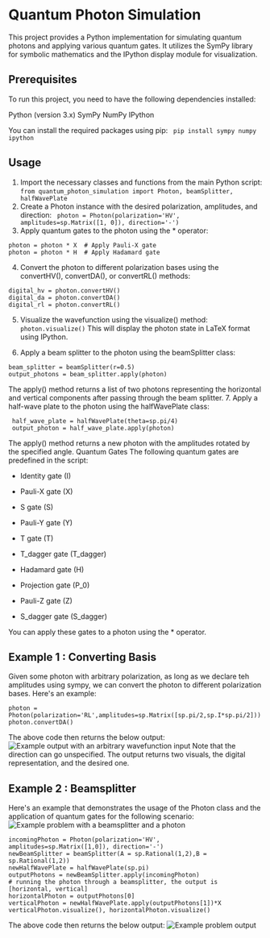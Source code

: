 # Quantum Photon Simulation
This project provides a Python implementation for simulating quantum photons and applying various quantum gates. It utilizes the SymPy library for symbolic mathematics and the IPython display module for visualization.
## Prerequisites
To run this project, you need to have the following dependencies installed:

Python (version 3.x)
SymPy
NumPy
IPython

You can install the required packages using pip:
``` pip install sympy numpy ipython```
## Usage

1. Import the necessary classes and functions from the main Python script:
```from quantum_photon_simulation import Photon, beamSplitter, halfWavePlate```
2. Create a Photon instance with the desired polarization, amplitudes, and direction:
``` photon = Photon(polarization='HV', amplitudes=sp.Matrix([1, 0]), direction='-')```
3. Apply quantum gates to the photon using the * operator:
```
photon = photon * X  # Apply Pauli-X gate
photon = photon * H  # Apply Hadamard gate
```
4. Convert the photon to different polarization bases using the convertHV(), convertDA(), or convertRL() methods:
```
digital_hv = photon.convertHV()
digital_da = photon.convertDA()
digital_rl = photon.convertRL()
```
5. Visualize the wavefunction  using the visualize() method:
```photon.visualize()```
This will display the photon state in LaTeX format using IPython.

6. Apply a beam splitter to the photon using the beamSplitter class:
```
beam_splitter = beamSplitter(r=0.5)
output_photons = beam_splitter.apply(photon)
```
The apply() method returns a list of two photons representing the horizontal and vertical components after passing through the beam splitter.
7. Apply a half-wave plate to the photon using the halfWavePlate class:
```
 half_wave_plate = halfWavePlate(theta=sp.pi/4)
 output_photon = half_wave_plate.apply(photon)
 ```
The apply() method returns a new photon with the amplitudes rotated by the specified angle.
Quantum Gates
The following quantum gates are predefined in the script:

- Identity gate (I)
- Pauli-X gate (X)
- S gate (S)
- Pauli-Y gate (Y)
- T gate (T)
- T_dagger gate (T_dagger)

- Hadamard gate (H)
- Projection gate (P_0)
- Pauli-Z gate (Z)
- S_dagger gate (S_dagger)

You can apply these gates to a photon using the * operator.
## Example 1 : Converting Basis
Given some photon with arbitrary polarization, as long as we declare teh amplitudes using sympy, we can convert the photon to different polarization bases. Here's an example:
```
photon = Photon(polarization='RL',amplitudes=sp.Matrix([sp.pi/2,sp.I*sp.pi/2]))
photon.convertDA()
```
The above code then returns the below output:
![Example output with an arbitrary wavefunction input](example1.png)
Note that the direction can go unspecified. The output returns two visuals, the digital representation, and the desired one.

## Example 2 : Beamsplitter
Here's an example that demonstrates the usage of the Photon class and the application of quantum gates for the following scenario:
![Example problem with a beamsplitter and a photon](example.png)

```
incomingPhoton = Photon(polarization='HV', amplitudes=sp.Matrix([1,0]), direction='-')
newBeamSplitter = beamSplitter(A = sp.Rational(1,2),B = sp.Rational(1,2))
newHalfWavePlate = halfWavePlate(sp.pi)
outputPhotons = newBeamSplitter.apply(incomingPhoton)
# running the photon through a beamsplitter, the output is [horizontal, vertical]
horizontalPhoton = outputPhotons[0]
verticalPhoton = newHalfWavePlate.apply(outputPhotons[1])*X
verticalPhoton.visualize(), horizontalPhoton.visualize()
```
The above code then returns the below output:
![Example problem output](exampleOutput.png)

